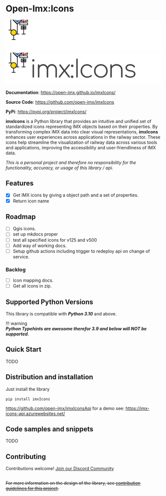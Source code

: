 # Open-Imx:Icons

![imxInsights logo](https://raw.githubusercontent.com/open-imx/imxIcons/main/docs/assets/logo.svg#only-dark#gh-dark-mode-only)
![imxInsights logo](https://raw.githubusercontent.com/open-imx/imxIcons/main/docs/assets/logo-light.svg#only-light#gh-light-mode-only)


**Documentation**: <a href="https://open-imx.github.io/imxIcons/" target="_blank">https://open-imx.github.io/imxIcons/</a>

**Source Code**: <a href="https://github.com/open-imx/ImxIcons" target="_blank">https://github.com/open-imx/imxIcons</a>

**PyPi**: <a href="https://pypi.org/project/imxIcons/" target="_blank">https://pypi.org/project/imxIcons/</a>

**imxIcons** is a Python library that provides an intuitive and unified set of standardized icons representing IMX objects based on their properties. 
By transforming complex IMX data into clear visual representations, **imxIcons** enhances user experiences across applications in the railway sector. 
These icons help streamline the visualization of railway data across various tools and applications, improving the accessibility and user-friendliness of IMX data. 

*This is a personal project and therefore no responsibility for the functionality, accuracy, or usage of this library / api.*

## Features
- [X] Get IMX icons by giving a object path and a set of properties.
- [X] Return icon name

## Roadmap
- [ ] Qgis icons.
- [ ] set up mkdocs proper
- [ ] test all specified icons for v125 and v500
- [ ] Add way of working docs.
- [ ] Setup github actions including trigger to redeploy api on change of service. 
  
### Backlog
- [ ] Icon mapping docs.
- [ ] Get all icons in zip.

## Supported Python Versions
This library is compatible with ***Python 3.10*** and above. 

!!! warning  
    ***Python Typehints are awesome therefor 3.9 and below will NOT be supported***.

## Quick Start
TODO

## Distribution and installation
Just install the library

```pip install imxIcons```

https://github.com/open-imx/imxIconsApi
for a demo see: https://imx-icons-api.azurewebsites.net/


## Code samples and snippets
TODO

## Contributing
Contributions welcome! [Join our Discord Community](https://discord.gg/wBses7bPFg) 

## 

~~For more information on the design of the library, see [contribution guidelines for this project](CONTRIBUTING.md).~~

